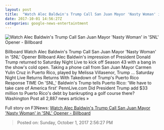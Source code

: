 ```yaml
---
layout: post
title:  "Watch Alec Baldwin's Trump Call San Juan Mayor 'Nasty Woman' in 'SNL' Opener - Billboard"
date: 2017-10-01 14:56:27Z
categories: google-news-entertaintment
---
```


![Watch Alec Baldwin's Trump Call San Juan Mayor 'Nasty Woman' in 'SNL' Opener - Billboard](http://www.billboard.com/files/media/donald-trump-alec-baldwin-snl-2017-billboard-1548.jpg)

Billboard Watch Alec Baldwin's Trump Call San Juan Mayor 'Nasty Woman' in 'SNL' Opener Billboard Alec Baldwin's impression of President Donald Trump returned to Saturday Night Live to kick off Season 43 with a bang in the show's cold open. Taking a phone call from San Juan Mayor Carmen Yulin Cruz in Puerto Rico, played by Melissa Villasenor, Trump ... Saturday Night Live Returns Returns With Takedown of Trump's Puerto Rico Response TIME On 'SNL,' Baldwin's Trump tells Puerto Rico: 'We have to take care of America first' PennLive.com Did President Trump add $33 million to Puerto Rico's debt by bankrupting a golf course there? Washington Post all 2,887 news articles »


Full story on F3News: [Watch Alec Baldwin's Trump Call San Juan Mayor 'Nasty Woman' in 'SNL' Opener - Billboard](http://www.f3nws.com/n/gn2taF)

> Posted on: Sunday, October 1, 2017 2:56:27 PM
